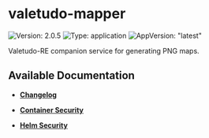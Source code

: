# valetudo-mapper

![Version: 2.0.5](https://img.shields.io/badge/Version-2.0.5-informational?style=flat-square) ![Type: application](https://img.shields.io/badge/Type-application-informational?style=flat-square) ![AppVersion: "latest"](https://img.shields.io/badge/AppVersion-"latest"-informational?style=flat-square)

Valetudo-RE companion service for generating PNG maps.

## Available Documentation

- [**Changelog**](CHANGELOG)

- [**Container Security**](container-security)

- [**Helm Security**](helm-security)

